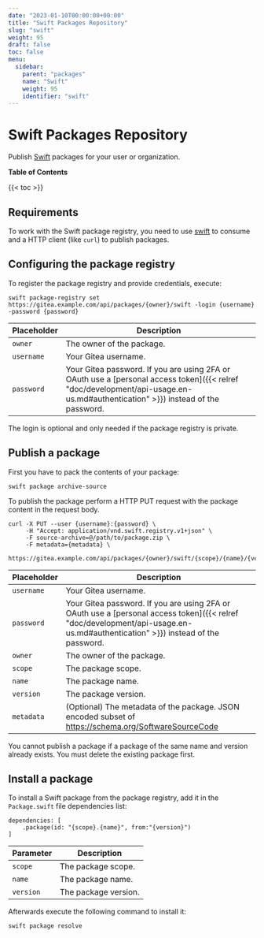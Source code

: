 ```yaml
---
date: "2023-01-10T00:00:00+00:00"
title: "Swift Packages Repository"
slug: "swift"
weight: 95
draft: false
toc: false
menu:
  sidebar:
    parent: "packages"
    name: "Swift"
    weight: 95
    identifier: "swift"
---
```


# Swift Packages Repository

Publish [Swift](https://www.swift.org/) packages for your user or organization.

**Table of Contents**

{{< toc >}}

## Requirements

To work with the Swift package registry, you need to use [swift](https://www.swift.org/getting-started/) to consume and a HTTP client (like `curl`) to publish packages.

## Configuring the package registry

To register the package registry and provide credentials, execute:

```shell
swift package-registry set https://gitea.example.com/api/packages/{owner}/swift -login {username} -password {password}
```

| Placeholder  | Description |
| ------------ | ----------- |
| `owner`      | The owner of the package. |
| `username`   | Your Gitea username. |
| `password`   | Your Gitea password. If you are using 2FA or OAuth use a [personal access token]({{< relref "doc/development/api-usage.en-us.md#authentication" >}}) instead of the password. |

The login is optional and only needed if the package registry is private.

## Publish a package

First you have to pack the contents of your package:

```shell
swift package archive-source
```

To publish the package perform a HTTP PUT request with the package content in the request body.

```shell --user your_username:your_password_or_token \
curl -X PUT --user {username}:{password} \
	 -H "Accept: application/vnd.swift.registry.v1+json" \
	 -F source-archive=@/path/to/package.zip \
	 -F metadata={metadata} \
	 https://gitea.example.com/api/packages/{owner}/swift/{scope}/{name}/{version}
```

| Placeholder | Description |
| ----------- | ----------- |
| `username`  | Your Gitea username. |
| `password`  | Your Gitea password. If you are using 2FA or OAuth use a [personal access token]({{< relref "doc/development/api-usage.en-us.md#authentication" >}}) instead of the password. |
| `owner`     | The owner of the package. |
| `scope`     | The package scope. |
| `name`      | The package name. |
| `version`   | The package version. |
| `metadata`  | (Optional) The metadata of the package. JSON encoded subset of https://schema.org/SoftwareSourceCode |

You cannot publish a package if a package of the same name and version already exists. You must delete the existing package first.

## Install a package

To install a Swift package from the package registry, add it in the `Package.swift` file dependencies list:

```
dependencies: [
	.package(id: "{scope}.{name}", from:"{version}")
]
```

| Parameter   | Description |
| ----------- | ----------- |
| `scope`     | The package scope. |
| `name`      | The package name. |
| `version`   | The package version. |

Afterwards execute the following command to install it:

```shell
swift package resolve
```
